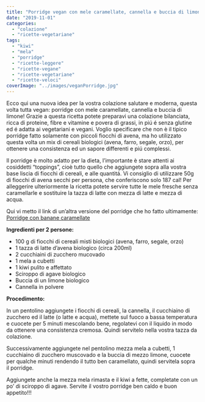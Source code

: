 ```yaml
---
title: "Porridge vegan con mele caramellate, cannella e buccia di limone"
date: "2019-11-01"
categories: 
  - "colazione"
  - "ricette-vegetariane"
tags: 
  - "kiwi"
  - "mela"
  - "porridge"
  - "ricette-leggere"
  - "ricette-vegane"
  - "ricette-vegetariane"
  - "ricette-veloci"
coverImage: "../images/veganPorridge.jpg"
---
```


Ecco qui una nuova idea per la vostra colazione salutare e moderna, questa volta tutta vegan: porridge con mele caramellate, cannella e buccia di limone! Grazie a questa ricetta potete preparavi una colazione bilanciata, ricca di proteine, fibre e vitamine e povera di grassi, in piú é senza glutine ed é adatta ai vegetariani e vegani. Voglio specificare che non è il tipico porridge fatto solamente con piccoli fiocchi di avena, ma ho utilizzato questa volta un mix di cereali biologici (avena, farro, segale, orzo), per ottenere una consistenza ed un sapore differenti e piú complessi.

Il porridge è molto adatto per la dieta, l’importante è stare attenti ai cosiddetti “toppings”, cioè tutto quello che aggiungete sopra alla vostra base liscia di fiocchi di cereali, e alle quantitá. Vi consiglio di utilizzare 50g di fiocchi di avena secchi per persona, che conferiscono solo 187 cal! Per alleggerire ulteriormente la ricetta potete servire tutte le mele fresche senza caramellarle e sostituire la tazza di latte con mezza di latte e mezza di acqua.

Qui vi metto il link di un’altra versione del porridge che ho fatto ultimamente: [Porridge con banane caramellate](https://cucinadalnord.it/porridge-con-banane-caramellate/)

**Ingredienti per 2 persone:**

- 100 g di fiocchi di cereali misti biologici (avena, farro, segale, orzo)
- 1 tazza di latte d’avena biologico (circa 200ml)
- 2 cucchiaini di zucchero mucovado
- 1 mela a cubetti
- 1 kiwi pulito e affettato
- Sciroppo di agave biologico
- Buccia di un limone biologico
- Cannella in polvere

**Procedimento:**

In un pentolino aggiungete i fiocchi di cereali, la cannella, il cucchiaino di zucchero ed il latte (o latte e acqua), mettete sul fuoco a bassa temperatura e cuocete per 5 minuti mescolando bene, regolatevi con il liquido in modo da ottenere una consistenza cremosa. Quindi servitelo nella vostra tazza da colazione.

Successivamente aggiungete nel pentolino mezza mela a cubetti, 1 cucchiaino di zucchero muscovado e la buccia di mezzo limone, cuocete per qualche minuti rendendo il tutto ben caramellato, quindi servitela sopra il porridge.

Aggiungete anche la mezza mela rimasta e il kiwi a fette, completate con un po’ di sciroppo di agave. Servite il vostro porridge ben caldo e buon appetito!!!
